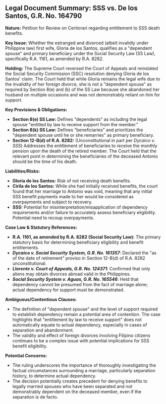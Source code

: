 ## Legal Document Summary: SSS vs. De los Santos, G.R. No. 164790

**Nature:** Petition for Review on Certiorari regarding entitlement to SSS death benefits.

**Key Issue:** Whether the estranged and divorced (albeit invalidly under Philippine law) first wife, Gloria de los Santos, qualifies as a "dependent spouse" and primary beneficiary under the Social Security Law (SS Law), specifically R.A. 1161, as amended by R.A. 8282.

**Holding:** The Supreme Court reversed the Court of Appeals and reinstated the Social Security Commission (SSC) resolution denying Gloria de los Santos' claim. The Court held that while Gloria remains the legal wife due to the invalidity of her foreign divorce, she is not a "dependent spouse" as required by Section 8(e) and (k) of the SS Law because she abandoned her husband on multiple occasions and was not demonstrably reliant on him for support.

**Key Provisions & Obligations:**

*   **Section 8(e) SS Law:** Defines "dependents" as including the legal spouse "entitled by law to receive support from the member."
*   **Section 8(k) SS Law:** Defines "beneficiaries" and prioritizes the "dependent spouse until he or she remarries" as primary beneficiary.
*   **Section 12-B(d) of R.A. 8282:** (Unconstitutional in part per *Dycaico v. SSS*) Addresses the entitlement of beneficiaries to receive the monthly pension upon the death of the retired member. The Court held that the relevant point in determining the beneficiaries of the deceased Antonio should be the time of his death.

**Liabilities/Risks:**

*   **Gloria de los Santos:** Risk of not receiving death benefits.
*   **Cirila de los Santos:** While she had initially received benefits, the court found that her marriage to Antonio was void, meaning that any initial SSS benefit payments made to her would be considered as overpayments and subject to recovery.
*   **SSS:** Potential for misinterpretation/misapplication of dependency requirements and/or failure to accurately assess beneficiary eligibility. Potential need to recoup overpayments.

**Case Law & Statutory References:**

*   **R.A. 1161, as amended by R.A. 8282 (Social Security Law):** The primary statutory basis for determining beneficiary eligibility and benefit entitlements.
*   ***Dycaico v. Social Security System, G.R. No. 161357***: Declared the "as of the date of retirement" proviso in Section 12-B(d) of R.A. 8282 unconstitutional.
*   ***Llorente v. Court of Appeals, G.R. No. 124371***: Confirmed that only aliens may obtain divorces abroad valid in the Philippines.
*   ***Social Security System v. Aguas, G.R. No. 165546***: Held that dependency cannot be presumed from the fact of marriage alone; actual dependency for support must be demonstrated.

**Ambiguous/Contentious Clauses:**

*   The definition of "dependent spouse" and the level of support required to establish dependency remain a potential area of contention. The case highlights that "entitlement by law to receive support" does not automatically equate to actual dependency, especially in cases of separation and abandonment.
*   The validity and effect of foreign divorces involving Filipino citizens continues to be a complex issue with potential implications for SSS benefit eligibility.

**Potential Concerns:**

*   The ruling underscores the importance of thoroughly investigating the factual circumstances surrounding a marriage, particularly separation history, to determine actual dependency.
*   The decision potentially creates precedent for denying benefits to legally married spouses who have been separated and not demonstrably dependent on the deceased member, even if the separation is de facto.
